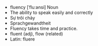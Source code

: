 - fluency [ˈfluːənsi] Noun  
- The ability to speak easily and correctly  
- Sự trôi chảy  
- Sprachgewandtheit  
- Fluency takes time and practice.  
- fluent (adj), flow (related)  
- Latin: fluere